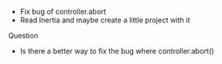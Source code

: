 - Fix bug of controller.abort
- Read Inertia and maybe create a little project with it  


Question  
 - Is there a better way to fix the bug where controller.abort()  
 